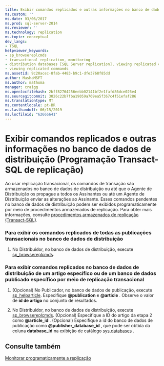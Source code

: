 ```yaml
---
title: Exibir comandos replicados e outras informações no banco de dados de distribuição (programação Transact-SQL de replicação) | Microsoft Docs
ms.custom: ''
ms.date: 03/06/2017
ms.prod: sql-server-2014
ms.reviewer: ''
ms.technology: replication
ms.topic: conceptual
dev_langs:
- TSQL
helpviewer_keywords:
- sp_browsereplcmds
- transactional replication, monitoring
- distribution databases [SQL Server replication], viewing replicated commands
- viewing replicated commands
ms.assetid: 9c20acec-8fab-4483-b9c1-dfe3768f85dd
author: MashaMSFT
ms.author: mathoma
manager: craigg
ms.openlocfilehash: 2bff82764256eebb02141bf2e1fafd86dce026e4
ms.sourcegitcommit: 3026c22b7fba19059a769ea5f367c4f51efaf286
ms.translationtype: MT
ms.contentlocale: pt-BR
ms.lasthandoff: 06/15/2019
ms.locfileid: "62666641"
---
```

# <a name="view-replicated-commands-and-other-information-in-the-distribution-database-replication-transact-sql-programming"></a>Exibir comandos replicados e outras informações no banco de dados de distribuição (Programação Transact-SQL de replicação)
  Ao usar replicação transacional, os comandos de transação são armazenados no banco de dados de distribuição ou até que o Agente de Distribuição os propague a todos os Assinantes ou até um Agente de Distribuição enviar as alterações ao Assinante. Esses comandos pendentes no banco de dados de distribuição podem ser exibidos programaticamente por meio de procedimentos armazenados de replicação. Para obter mais informações, consulte [procedimentos armazenados de replicação &#40;Transact-SQL&#41;](/sql/relational-databases/system-stored-procedures/replication-stored-procedures-transact-sql).  
  
### <a name="to-view-replicated-commands-from-all-transactional-publications-in-the-distribution-database"></a>Para exibir os comandos replicados de todas as publicações transacionais no banco de dados de distribuição  
  
1.  No Distribuidor, no banco de dados de distribuição, execute [sp_browsereplcmds](/sql/relational-databases/system-stored-procedures/sp-browsemergesnapshotfolder-transact-sql).  
  
### <a name="to-view-replicated-commands-in-the-distribution-database-from-a-specific-article-or-from-a-specific-database-published-using-transactional-replication"></a>Para exibir comandos replicados no banco de dados de distribuição de um artigo específico ou de um banco de dados publicado específico por meio de replicação transacional  
  
1.  (Opcional) No Publicador, no banco de dados de publicação, execute [sp_helparticle](/sql/relational-databases/system-stored-procedures/sp-helparticle-transact-sql). Especifique **@publication** e **@article** . Observe o valor de **id de artigo** no conjunto de resultados.  
  
2.  No Distribuidor, no banco de dados de distribuição, execute [sp_browsereplcmds](/sql/relational-databases/system-stored-procedures/sp-browsemergesnapshotfolder-transact-sql). (Opcional) Especifique a ID do artigo da etapa 2 como **@article_id** . (Opcional) Especifique a id do banco de dados de publicação como **@publisher_database_id** , que pode ser obtida da coluna **database_id** na exibição de catálogo [sys.databases](/sql/relational-databases/system-catalog-views/sys-databases-transact-sql) .  
  
## <a name="see-also"></a>Consulte também  
 [Monitorar programaticamente a replicação](../monitoring-replication.md)  
  
  
